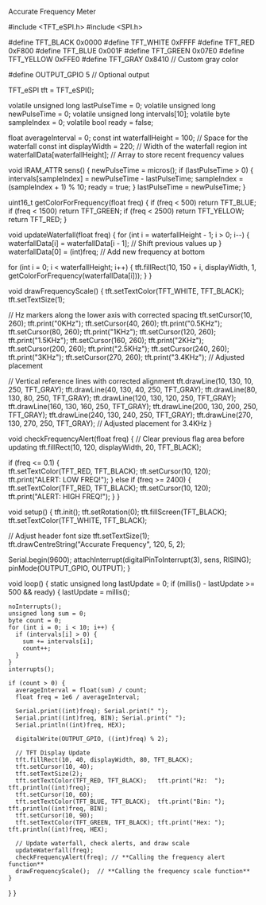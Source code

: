 
Accurate Frequency Meter

#include <TFT_eSPI.h>
#include <SPI.h>

#define TFT_BLACK 0x0000
#define TFT_WHITE 0xFFFF
#define TFT_RED 0xF800
#define TFT_BLUE 0x001F
#define TFT_GREEN 0x07E0
#define TFT_YELLOW 0xFFE0
#define TFT_GRAY 0x8410  // Custom gray color

#define OUTPUT_GPIO 5  // Optional output

TFT_eSPI tft = TFT_eSPI();

volatile unsigned long lastPulseTime = 0;
volatile unsigned long newPulseTime = 0;
volatile unsigned long intervals[10];
volatile byte sampleIndex = 0;
volatile bool ready = false;

float averageInterval = 0;
const int waterfallHeight = 100;  // Space for the waterfall
const int displayWidth = 220; // Width of the waterfall region
int waterfallData[waterfallHeight]; // Array to store recent frequency values

void IRAM_ATTR sens() {
  newPulseTime = micros();
  if (lastPulseTime > 0) {
    intervals[sampleIndex] = newPulseTime - lastPulseTime;
    sampleIndex = (sampleIndex + 1) % 10;
    ready = true;
  }
  lastPulseTime = newPulseTime;
}

uint16_t getColorForFrequency(float freq) {
  if (freq < 500) return TFT_BLUE;
  if (freq < 1500) return TFT_GREEN;
  if (freq < 2500) return TFT_YELLOW;
  return TFT_RED;
}

void updateWaterfall(float freq) {
  for (int i = waterfallHeight - 1; i > 0; i--) {
    waterfallData[i] = waterfallData[i - 1]; // Shift previous values up
  }
  waterfallData[0] = (int)freq; // Add new frequency at bottom

  for (int i = 0; i < waterfallHeight; i++) {
    tft.fillRect(10, 150 + i, displayWidth, 1, getColorForFrequency(waterfallData[i]));
  }
}

void drawFrequencyScale() {
  tft.setTextColor(TFT_WHITE, TFT_BLACK);
  tft.setTextSize(1);

  // Hz markers along the lower axis with corrected spacing
  tft.setCursor(10, 260);  tft.print("0KHz");
  tft.setCursor(40, 260);  tft.print("0.5KHz");
  tft.setCursor(80, 260);  tft.print("1KHz");
  tft.setCursor(120, 260); tft.print("1.5KHz");
  tft.setCursor(160, 260); tft.print("2KHz");
  tft.setCursor(200, 260); tft.print("2.5KHz");
  tft.setCursor(240, 260); tft.print("3KHz");
  tft.setCursor(270, 260); tft.print("3.4KHz"); // Adjusted placement

  // Vertical reference lines with corrected alignment
  tft.drawLine(10, 130, 10, 250, TFT_GRAY);
  tft.drawLine(40, 130, 40, 250, TFT_GRAY);
  tft.drawLine(80, 130, 80, 250, TFT_GRAY);
  tft.drawLine(120, 130, 120, 250, TFT_GRAY);
  tft.drawLine(160, 130, 160, 250, TFT_GRAY);
  tft.drawLine(200, 130, 200, 250, TFT_GRAY);
  tft.drawLine(240, 130, 240, 250, TFT_GRAY);
  tft.drawLine(270, 130, 270, 250, TFT_GRAY); // Adjusted placement for 3.4KHz
}

void checkFrequencyAlert(float freq) {
  // Clear previous flag area before updating
  tft.fillRect(10, 120, displayWidth, 20, TFT_BLACK);

  if (freq <= 0.1) {  
    tft.setTextColor(TFT_RED, TFT_BLACK);
    tft.setCursor(10, 120);
    tft.print("ALERT: LOW FREQ!");
  }
  else if (freq >= 2400) {  
    tft.setTextColor(TFT_RED, TFT_BLACK);
    tft.setCursor(10, 120);
    tft.print("ALERT: HIGH FREQ!");
  }
}

void setup() {
  tft.init();
  tft.setRotation(0);
  tft.fillScreen(TFT_BLACK);
  tft.setTextColor(TFT_WHITE, TFT_BLACK);

  // Adjust header font size
  tft.setTextSize(1);  
  tft.drawCentreString("Accurate Frequency", 120, 5, 2);  

  Serial.begin(9600);
  attachInterrupt(digitalPinToInterrupt(3), sens, RISING);
  pinMode(OUTPUT_GPIO, OUTPUT);
}

void loop() {
  static unsigned long lastUpdate = 0;
  if (millis() - lastUpdate >= 500 && ready) {
    lastUpdate = millis();

    noInterrupts();
    unsigned long sum = 0;
    byte count = 0;
    for (int i = 0; i < 10; i++) {
      if (intervals[i] > 0) {
        sum += intervals[i];
        count++;
      }
    }
    interrupts();

    if (count > 0) {
      averageInterval = float(sum) / count;
      float freq = 1e6 / averageInterval;

      Serial.print((int)freq); Serial.print(" ");
      Serial.print((int)freq, BIN); Serial.print(" ");
      Serial.println((int)freq, HEX);

      digitalWrite(OUTPUT_GPIO, ((int)freq) % 2);

      // TFT Display Update
      tft.fillRect(10, 40, displayWidth, 80, TFT_BLACK);
      tft.setCursor(10, 40);
      tft.setTextSize(2);  
      tft.setTextColor(TFT_RED, TFT_BLACK);   tft.print("Hz:  ");  tft.println((int)freq);
      tft.setCursor(10, 60);
      tft.setTextColor(TFT_BLUE, TFT_BLACK);  tft.print("Bin: ");  tft.println((int)freq, BIN);
      tft.setCursor(10, 90);
      tft.setTextColor(TFT_GREEN, TFT_BLACK); tft.print("Hex: ");  tft.println((int)freq, HEX);

      // Update waterfall, check alerts, and draw scale
      updateWaterfall(freq);
      checkFrequencyAlert(freq); // **Calling the frequency alert function**
      drawFrequencyScale();  // **Calling the frequency scale function**
    }
  }
}

